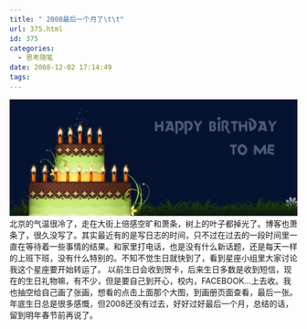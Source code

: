 ```yaml
---
title: " 2008最后一个月了\t\t"
url: 375.html
id: 375
categories:
  - 思考随笔
date: 2008-12-02 17:14:49
tags:
---
```


![1205](../../images//2008/12/1205.jpg) 北京的气温很冷了，走在大街上倍感空旷和萧条，树上的叶子都掉光了。博客也萧条了，很久没写了。其实最近有的是写日志的时间，只不过在过去的一段时间里一直在等待着一些事情的结果。和家里打电话，也是没有什么新话题，还是每天一样的上班下班，没有什么特别的。不知不觉生日就快到了，看到星座小组里大家讨论我这个星座要开始转运了。 以前生日会收到贺卡，后来生日多数是收到短信，现在的生日礼物嘛，有不少，但是要自己到开心，校内，FACEBOOK...上去收。我也抽空给自己画了张画，想看的点击上面那个大图，到画册页面查看，最后一张。 年底生日总是很多感慨，但2008还没有过去，好好过好最后一个月，总结的话，留到明年春节前再说了。